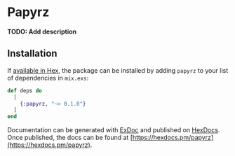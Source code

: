 # Papyrz

**TODO: Add description**

## Installation

If [available in Hex](https://hex.pm/docs/publish), the package can be installed
by adding `papyrz` to your list of dependencies in `mix.exs`:

```elixir
def deps do
  [
    {:papyrz, "~> 0.1.0"}
  ]
end
```

Documentation can be generated with [ExDoc](https://github.com/elixir-lang/ex_doc)
and published on [HexDocs](https://hexdocs.pm). Once published, the docs can
be found at [https://hexdocs.pm/papyrz](https://hexdocs.pm/papyrz).

